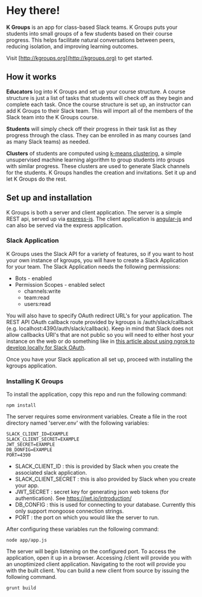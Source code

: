# Hey there!

**K Groups** is an app for class-based Slack teams. K Groups puts your students into small groups of a few students based on their course progress. This helps facilitate natural conversations between peers, reducing isolation, and improving learning outcomes.

Visit [http://kgroups.org](http://kgroups.org) to get started.

## How it works

**Educators** log into K Groups and set up your course structure. A course structure is just a list of tasks that students will check off as they begin and complete each task. Once the course structure is set up, an instructor can add K Groups to their Slack team. This will import all of the members of the Slack team into the K Groups course.

**Students** will simply check off their progress in their task list as they progress through the class. They can be
enrolled in as many courses (and as many Slack teams) as needed.

**Clusters** of students are computed using [k-means clustering](https://en.wikipedia.org/wiki/K-means_clustering), a simple unsupervised machine learning algorithm to group students into groups with similar progress. These clusters are used to generate Slack channels for the students. K Groups handles the creation and invitations. Set it up and let K Groups do the rest.

## Set up and installation

K Groups is both a server and client application. The server is a simple REST api, served up via [express-js](https://expressjs.com/). The client application is [angular-js](https://angularjs.org/) and can also be served via the express application.

### Slack Application
K Groups uses the Slack API for a variety of features, so if you want to host your own instance of kgroups, you will have to create a Slack Application for your team. The Slack Application needs the following permissions:

- Bots - enabled
- Permission Scopes - enabled select
  - channels:write
  - team:read
  - users:read

You will also have to specify OAuth redirect URL's for your application. The REST API OAuth callback route provided by kgroups is /auth/slack/callback (e.g. localhost:4390/auth/slack/callback). Keep in mind that Slack does not allow callbacks URI's that are not public so you will need to either host your instance on the web or do something like in [this article about using ngrok to develop locally for Slack OAuth](https://api.slack.com/tutorials/tunneling-with-ngrok).

Once you have your Slack application all set up, proceed with installing the kgroups application.

### Installing K Groups
To install the application, copy this repo and run the following command:

```
npm install
```

The server requires some environment variables. Create a file in the root directory named 'server.env' with the following variables:

```
SLACK_CLIENT_ID=EXAMPLE
SLACK_CLIENT_SECRET=EXAMPLE
JWT_SECRET=EXAMPLE
DB_DONFIG=EXAMPLE
PORT=4390
```

- SLACK_CLIENT_ID : this is provided by Slack when you create the associated slack application.
- SLACK_CLIENT_SECRET : this is also provided by Slack when you create your app.
- JWT_SECRET : secret key for generating json web tokens (for authentication). See https://jwt.io/introduction/
- DB_CONFIG : this is used for connecting to your database. Currently this only support mongoose connection strings.
- PORT : the port on which you would like the server to run.

After configuring these variables run the following command:

```
node app/app.js
```
The server will begin listening on the configured port. To access the application, open it up in a browser. Accessing /client will provide you with an unoptimized client application. Navigating to the root will provide you with the built client. You can build a new client from source by issuing the following command.

```
grunt build
```
